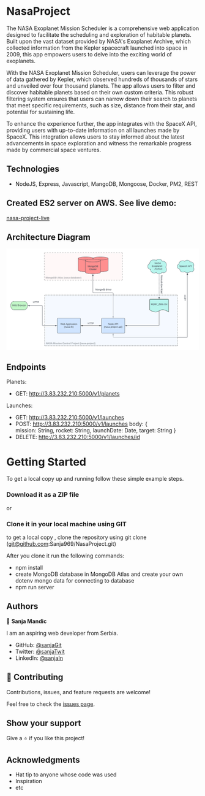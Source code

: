 # NasaProject

The NASA Exoplanet Mission Scheduler is a comprehensive web application designed to facilitate the scheduling and exploration of habitable planets. Built upon the vast dataset provided by NASA's Exoplanet Archive, which collected information from the Kepler spacecraft launched into space in 2009, this app empowers users to delve into the exciting world of exoplanets.

With the NASA Exoplanet Mission Scheduler, users can leverage the power of data gathered by Kepler, which observed hundreds of thousands of stars and unveiled over four thousand planets. The app allows users to filter and discover habitable planets based on their own custom criteria. This robust filtering system ensures that users can narrow down their search to planets that meet specific requirements, such as size, distance from their star, and potential for sustaining life.

To enhance the experience further, the app integrates with the SpaceX API, providing users with up-to-date information on all launches made by SpaceX. This integration allows users to stay informed about the latest advancements in space exploration and witness the remarkable progress made by commercial space ventures.


## Technologies

- NodeJS, Express, Javascript, MangoDB, Mongoose, Docker, PM2, REST

## Created ES2 server on AWS. See live demo:

[nasa-project-live](http://3.83.232.210:5000/)

## Architecture Diagram


  <kbd>
    <img src="/assets/diagram.png" alt="book-home" width="800">
  </kbd>


## Endpoints

Planets:

- GET: http://3.83.232.210:5000/v1/planets

Launches:

- GET: http://3.83.232.210:5000/v1/launches
- POST: http://3.83.232.210:5000/v1/launches 
      body: {      
        mission: String,
        rocket: String,
        launchDate: Date,
        target: String }
- DELETE: http://3.83.232.210:5000/v1/launches/id


# Getting Started

To get a local copy up and running follow these simple example steps.


### Download it as a ZIP file
or

### Clone it in your local machine using GIT
to get a local copy , clone the repository using git clone
(git@github.com:Sanja969/NasaProject.git)

After you clone it run  the following commands:

- npm install
- create MongoDB database in MongoDB Atlas and create your own dotenv mongo data for connecting to database 
- npm run server

## Authors

👤 **Sanja Mandic**

I am an aspiring web developer from Serbia.
- GitHub: [@sanjaGit](https://github.com/Sanja969)
- Twitter: [@sanjaTwit](https://twitter.com/SanjaMandic42)
- LinkedIn: [@sanjaIn](https://linkedin.com/in/sanja-mandic-823995a2/)

## 🤝 Contributing

Contributions, issues, and feature requests are welcome!

Feel free to check the [issues page](../../issues/).

## Show your support

Give a ⭐️ if you like this project!

## Acknowledgments

- Hat tip to anyone whose code was used
- Inspiration
- etc
